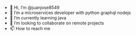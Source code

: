 - 👋 Hi, I’m @juanjose8549
- 👀 I’m a microservices developer with python graphql nodejs
- 🌱 I’m currently learning java
- 💞️ I’m looking to collaborate on remote projects
- 📫 How to reach me [
](https://digital-card-beryl.vercel.app)<!---
juanjose8549/juanjose8549 is a ✨ special ✨ repository because its `README.md` (this file) appears on your GitHub profile.
You can click the Preview link to take a look at your changes.
--->
